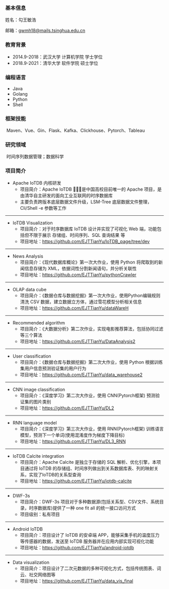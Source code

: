 ### 基本信息

姓名：勾王敏浩

邮箱：gwmh18@mails.tsinghua.edu.cn

### 教育背景

- 2014.9-2018：武汉大学 计算机学院    学士学位
- 2018.9-2021：清华大学 软件学院        硕士学位

### 编程语言

-  Java
-  Golang
- Python
- Shell

### 框架技能

​	Maven、Vue、Gin、Flask、Kafka、Clickhouse、Pytorch、Tableau

### 研究领域

​	时间序列数据管理；数据科学

### 项目简介

- Apache IoTDB 内核研发
  - 项目简介：Apache IoTDB 􏰬􏰎􏰭是中国高校目前唯一的 Apache 项目，是由清华自主研发的面向工业互联网的时序数据库
  - 主要负责跨版本底层数据文件升级，LSM-Tree 底层数据文件整理，Cli/Shell -e 参数等工作

------

- IoTDB Visualization
  - 项目简介：对于时序数据库 IoTDB 设计并实现了可视化 Web 端，功能包括但不限于展示 存储组、时间序列、SQL 查询结果 等
  - 项目地址：https://github.com/EJTTianYu/IoTDB_page/tree/dev

---

- News Analysis
  - 项目简介：《现代数据库概论》第一次大作业，使用 Python 将爬取到的新闻信息存储为 XML，依据词性分割新闻语句，并分析关联性
  - 项目地址：https://github.com/EJTTianYu/pythonCrawler

---

- OLAP data cube
  - 项目简介：《数据仓库与数据挖掘》第一次大作业，使用Python编辑规则清洗 CSV 数据，建立数据立方体，通过雪花模型分析相关信息
  - 项目地址：https://github.com/EJTTianYu/dataWareH

---

- Recommended algorithm
  - 项目简介：《大数据分析》第二次作业，实现电影推荐算法，包括协同过滤等三个算法
  - 项目地址：https://github.com/EJTTianYu/DataAnalysis2

---

- User classification
  - 项目简介：《数据仓库与数据挖掘》第二次大作业，使用 Python 根据训练集用户信息预测验证集的用户行为
  - 项目地址：https://github.com/EJTTianYu/data_warehouse2

---

- CNN image classification
  - 项目简介：《深度学习》第二次大作业，使用 CNN(Pytorch框架) 预测验证集的图片类别
  - 项目地址：https://github.com/EJTTianYu/DL2

---

- RNN language model
  - 项目简介：《深度学习》第三次大作业，使用 RNN(Pytorch框架) 训练语言模型，预测下一个单词(使用混淆度作为梯度下降目标)
  - 项目地址：https://github.com/EJTTianYu/DL3_RNN

---

- IoTDB Calcite integration
  - 项目简介：Apache Calcite 是独立于存储的 SQL 解析、优化引擎，本项目通过将 IoTDB 的存储组、时间序列做出到关系数据库表、列的映射关系，实现了IoTDB的关系型查询
  - 项目地址：https://github.com/EJTTianYu/iotdb-calcite

---

- DWF-3s
  - 项目简介：DWF-3s 项目对于多种数据源(包括关系型、CSV文件、系统目录，时序数据库)提供了一种 one fit all 的统一接口访问方式
  - 项目级别：私有项目

---

- Android IoTDB
  - 项目简介：项目设计了 IoTDB 的安卓端 APP，能够采集手机的温度压力等传感器的数据，发送至 IoTDB 服务器并在应用内部实现可视化功能
  - 项目地址：https://github.com/EJTTianYu/android-iotdb

---

- Data visualization
  - 项目简介：项目设计了二次元数据的多种可视化方式，包括传统图表、词云、社交网络图等
  - 项目地址：https://github.com/EJTTianYu/data_vis_final




